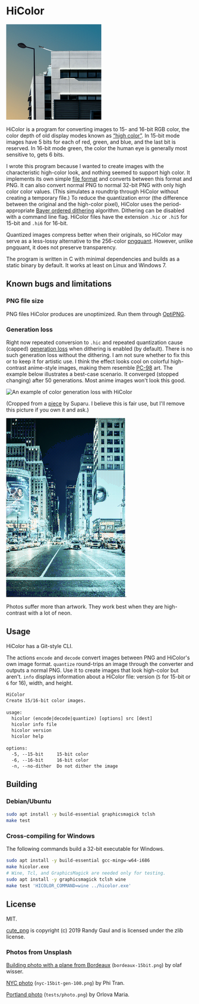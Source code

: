 # HiColor

![A building with a dithered gradient of the sky behind it.  A jet airplane is taking off in the sky.](bordeaux-15bit.png)

HiColor is a program for converting images to 15- and 16-bit RGB color, the color depth of old display modes known as [&ldquo;high color&rdquo;](https://en.wikipedia.org/wiki/High_color).  In 15-bit mode images have 5 bits for each of red, green, and blue, and the last bit is reserved.  In 16-bit mode green, the color the human eye is generally most sensitive to, gets 6 bits.

I wrote this program because I wanted to create images with the characteristic high-color look, and nothing seemed to support high color.  It implements its own simple [file format](format.md) and converts between this format and PNG.  It can also convert normal PNG to normal 32-bit PNG with only high color color values.  (This simulates a roundtrip through HiColor without creating a temporary file.)  To reduce the quantization error (the difference between the original and the high-color pixel), HiColor uses the period-appropriate [Bayer ordered dithering](https://bisqwit.iki.fi/story/howto/dither/jy/#StandardOrderedDitheringAlgorithm) algorithm.  Dithering can be disabled with a command line flag.  HiColor files have the extension `.hic` or `.hi5` for 15-bit and `.hi6` for 16-bit.

Quantized images compress better when their originals, so HiColor may serve as a less-lossy alternative to the 256-color [pngquant](https://pngquant.org/).  However, unlike pngquant, it does not preserve transparency.

The program is written in C with minimal dependencies and builds as a static binary by default.  It works at least on Linux and Windows 7.

## Known bugs and limitations

### PNG file size

PNG files HiColor produces are unoptimized.  Run them through [OptiPNG](http://optipng.sourceforge.net/).

### Generation loss

Right now repeated conversion to `.hic` and repeated quantization cause (capped) [generation loss](https://en.wikipedia.org/wiki/Generation_loss) when dithering is enabled (by default).  There is no such generation loss without the dithering.  I am not sure whether to fix this or to keep it for artistic use.  I think the effect looks cool on colorful high-contrast anime-style images, making them resemble [PC-98](https://en.wikipedia.org/wiki/PC-9800_series) art.  The example below illustrates a best-case scenario.  It converged (stopped changing) after 50 generations.  Most anime images won't look this good.

![An example of color generation loss with HiColor](https://i.imgur.com/FpLRyE4.png)

(Cropped from a [piece](https://www.pixiv.net/en/artworks/50218294) by Suparu.  I believe this is fair use, but I'll remove this picture if you own it and ask.)

![A photo of New York City after 100 generations of `quantize`.](nyc-15bit-gen-100.png).

Photos suffer more than artwork.  They work best when they are high-contrast with a lot of neon.

## Usage

HiColor has a Git-style CLI.

The actions `encode` and `decode` convert images between PNG and HiColor's own image format.  `quantize` round-trips an image through the converter and outputs a normal PNG.  Use it to create images that look high-color but aren't.  `info` displays information about a HiColor file: version (`5` for 15-bit or `6` for 16), width, and height.

```none
HiColor
Create 15/16-bit color images.

usage:
  hicolor (encode|decode|quantize) [options] src [dest]
  hicolor info file
  hicolor version
  hicolor help

options:
  -5, --15-bit     15-bit color
  -6, --16-bit     16-bit color
  -n, --no-dither  Do not dither the image
```

## Building

### Debian/Ubuntu

```sh
sudo apt install -y build-essential graphicsmagick tclsh
make test
```

### Cross-compiling for Windows

The following commands build a 32-bit executable for Windows.

```sh
sudo apt install -y build-essential gcc-mingw-w64-i686
make hicolor.exe
# Wine, Tcl, and GraphicsMagick are needed only for testing.
sudo apt install -y graphicsmagick tclsh wine
make test 'HICOLOR_COMMAND=wine ../hicolor.exe'
```

## License

MIT.

[cute\_png](https://github.com/RandyGaul/cute_headers/) is copyright (c) 2019 Randy Gaul and is licensed under the zlib license.

### Photos from Unsplash

[Building photo with a plane from Bordeaux](https://unsplash.com/photos/AwtncJT1qKs) (`bordeaux-15bit.png`) by olaf wisser.

[NYC photo](https://unsplash.com/photos/bucV25NA6gI) (`nyc-15bit-gen-100.png`) by Phi Tran.

[Portland photo](https://unsplash.com/photos/PWBXQJ7PUkI) (`tests/photo.png`) by Orlova Maria.
